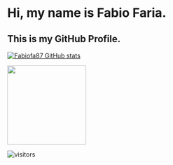 # Hi, my name is Fabio Faria.
## This is my GitHub Profile.

[![Fabiofa87 GitHub stats](https://github-readme-stats.vercel.app/api?username=fabiofa87)](https://github.com/anuraghazra/github-readme-stats)


<img height="180em" src="https://github-readme-stats.vercel.app/api?username=fabiofa87&show_icons=true&hide_border=true&&count_private=true&include_all_commits=true" />

![visitors](https://visitor-badge.glitch.me/badge?page_id=fabiofa87.id)

